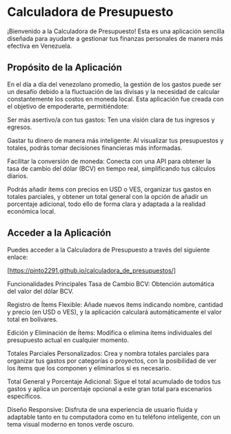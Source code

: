 # Calculadora de Presupuesto

¡Bienvenido a la Calculadora de Presupuesto! Esta es una aplicación sencilla diseñada para ayudarte a gestionar tus finanzas personales de manera más efectiva en Venezuela.

## Propósito de la Aplicación

En el día a día del venezolano promedio, la gestión de los gastos puede ser un desafío debido a la fluctuación de las divisas y la necesidad de calcular constantemente los costos en moneda local. Esta aplicación fue creada con el objetivo de empoderarte, permitiéndote:

Ser más asertivo/a con tus gastos: Ten una visión clara de tus ingresos y egresos.

Gastar tu dinero de manera más inteligente: Al visualizar tus presupuestos y totales, podrás tomar decisiones financieras más informadas.

Facilitar la conversión de moneda: Conecta con una API para obtener la tasa de cambio del dólar (BCV) en tiempo real, simplificando tus cálculos diarios.

Podrás añadir ítems con precios en USD o VES, organizar tus gastos en totales parciales, y obtener un total general con la opción de añadir un porcentaje adicional, todo ello de forma clara y adaptada a la realidad económica local.

## Acceder a la Aplicación

Puedes acceder a la Calculadora de Presupuesto a través del siguiente enlace:

[https://pinto2291.github.io/calculadora_de_presupuestos/]

Funcionalidades Principales
Tasa de Cambio BCV: Obtención automática del valor del dólar BCV.

Registro de Ítems Flexible: Añade nuevos ítems indicando nombre, cantidad y precio (en USD o VES), y la aplicación calculará automáticamente el valor total en bolívares.

Edición y Eliminación de Ítems: Modifica o elimina ítems individuales del presupuesto actual en cualquier momento.

Totales Parciales Personalizados: Crea y nombra totales parciales para organizar tus gastos por categorías o proyectos, con la posibilidad de ver los ítems que los componen y eliminarlos si es necesario.

Total General y Porcentaje Adicional: Sigue el total acumulado de todos tus gastos y aplica un porcentaje opcional a este gran total para escenarios específicos.

Diseño Responsive: Disfruta de una experiencia de usuario fluida y adaptable tanto en tu computadora como en tu teléfono inteligente, con un tema visual moderno en tonos verde oscuro.